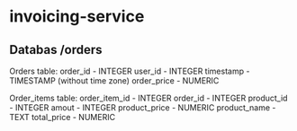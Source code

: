 # invoicing-service

## Databas /orders

Orders table:
order_id - INTEGER
user_id - INTEGER
timestamp - TIMESTAMP (without time zone)
order_price - NUMERIC

Order_items table:
order_item_id - INTEGER
order_id - INTEGER
product_id - INTEGER
amout - INTEGER
product_price - NUMERIC
product_name - TEXT
total_price - NUMERIC
